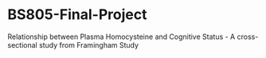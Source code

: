 # BS805-Final-Project
Relationship between Plasma Homocysteine and Cognitive Status - A cross-sectional study from Framingham Study
